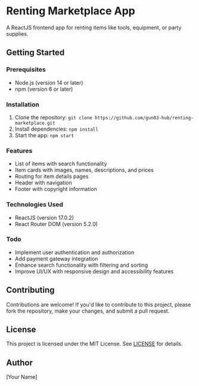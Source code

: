 Renting Marketplace App
=====================

A ReactJS frontend app for renting items like tools, equipment, or party supplies.

Getting Started
---------------

### Prerequisites

* Node.js (version 14 or later)
* npm (version 6 or later)

### Installation

1. Clone the repository: `git clone https://github.com/gun03-hub/renting-marketplace.git`
2. Install dependencies: `npm install`
3. Start the app: `npm start`

### Features

* List of items with search functionality
* Item cards with images, names, descriptions, and prices
* Routing for item details pages
* Header with navigation
* Footer with copyright information

### Technologies Used

* ReactJS (version 17.0.2)
* React Router DOM (version 5.2.0)

### Todo

* Implement user authentication and authorization
* Add payment gateway integration
* Enhance search functionality with filtering and sorting
* Improve UI/UX with responsive design and accessibility features

Contributing
------------

Contributions are welcome! If you'd like to contribute to this project, please fork the repository, make your changes, and submit a pull request.

License
-------

This project is licensed under the MIT License. See [LICENSE](LICENSE) for details.

Author
------

[Your Name]
